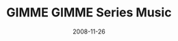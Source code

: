 ---
layout: music 
title: "GIMME GIMME Series Music"
date: 2008-11-26 
description: "Series music from GIMME GIMME."
audio: "http://s3.amazonaws.com/crossroads-media/music/audio/GimmeGimme-series.mp3"
audio-duration: "10:40"
tag: 
 - series-music
src: "http://s3.amazonaws.com/crossroads-media/images/DefaultVideoImage.jpg"
---